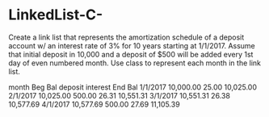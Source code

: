 # LinkedList-C-

Create a link list that represents the amortization schedule of a deposit account w/ an interest rate of 3% for 10 years starting at 1/1/2017. Assume that initial deposit in 10,000 and a deposit of $500 will be added every 1st day of even numbered month. Use class to represent each month in the link list.

 

month		Beg Bal		deposit 	interest 	End Bal
1/1/2017	10,000.00				25.00		10,025.00
2/1/2017	10,025.00	500.00		26.31		10,551.31
3/1/2017	10,551.31				26.38		10,577.69
4/1/2017	10,577.69	500.00		27.69		11,105.39